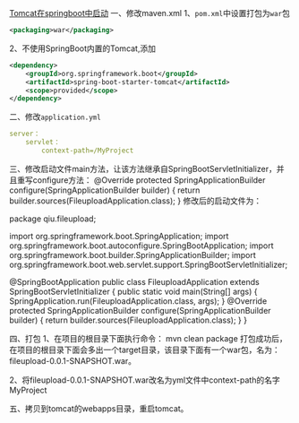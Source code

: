[Tomcat在springboot中启动](https://blog.csdn.net/qq_32101993/article/details/99700910)
一、修改maven.xml
1、`pom.xml`中设置打包为`war`包
```xml
<packaging>war</packaging>
```
2、不使用SpringBoot内置的Tomcat,添加
```xml
<dependency>
    <groupId>org.springframework.boot</groupId>
    <artifactId>spring-boot-starter-tomcat</artifactId>
    <scope>provided</scope>
</dependency>
```
二、修改`application.yml`
```yml
server：
	servlet：
		context-path=/MyProject
```


三、修改启动文件main方法，让该方法继承自SpringBootServletInitializer，并且重写configure方法：
@Override
protected SpringApplicationBuilder configure(SpringApplicationBuilder builder) {
    return builder.sources(FileuploadApplication.class);
}
修改后的启动文件为：

package qiu.fileupload;

import org.springframework.boot.SpringApplication;
import org.springframework.boot.autoconfigure.SpringBootApplication;
import org.springframework.boot.builder.SpringApplicationBuilder;
import org.springframework.boot.web.servlet.support.SpringBootServletInitializer;

@SpringBootApplication
public class FileuploadApplication extends SpringBootServletInitializer {
    public static void main(String[] args) {
        SpringApplication.run(FileuploadApplication.class, args);
    }
    @Override
    protected SpringApplicationBuilder configure(SpringApplicationBuilder builder) {
        return builder.sources(FileuploadApplication.class);
    }
}


四、打包
1、在项目的根目录下面执行命令：
mvn clean package
打包成功后，在项目的根目录下面会多出一个target目录，该目录下面有一个war包，名为：fileupload-0.0.1-SNAPSHOT.war。



2、将fileupload-0.0.1-SNAPSHOT.war改名为yml文件中context-path的名字MyProject


五、拷贝到tomcat的webapps目录，重启tomcat。